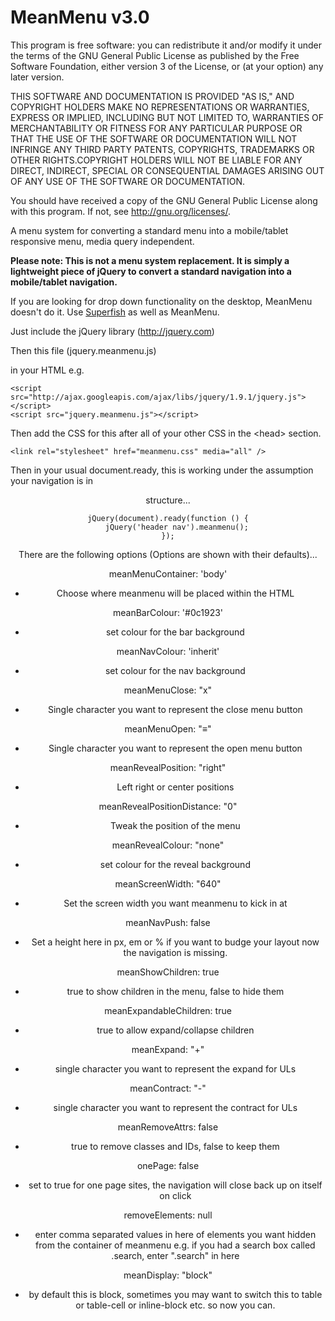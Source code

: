 MeanMenu v3.0
===========

This program is free software: you can redistribute it and/or modify
it under the terms of the GNU General Public License as published by
the Free Software Foundation, either version 3 of the License, or
(at your option) any later version.

THIS SOFTWARE AND DOCUMENTATION IS PROVIDED "AS IS," AND COPYRIGHT
HOLDERS MAKE NO REPRESENTATIONS OR WARRANTIES, EXPRESS OR IMPLIED,
INCLUDING BUT NOT LIMITED TO, WARRANTIES OF MERCHANTABILITY OR
FITNESS FOR ANY PARTICULAR PURPOSE OR THAT THE USE OF THE SOFTWARE
OR DOCUMENTATION WILL NOT INFRINGE ANY THIRD PARTY PATENTS,
COPYRIGHTS, TRADEMARKS OR OTHER RIGHTS.COPYRIGHT HOLDERS WILL NOT
BE LIABLE FOR ANY DIRECT, INDIRECT, SPECIAL OR CONSEQUENTIAL
DAMAGES ARISING OUT OF ANY USE OF THE SOFTWARE OR DOCUMENTATION.

You should have received a copy of the GNU General Public License
along with this program. If not, see <http://gnu.org/licenses/>.

A menu system for converting a standard menu into a mobile/tablet responsive menu, media query independent.

**Please note: This is not a menu system replacement. It is simply a lightweight piece of jQuery to convert a standard navigation into a mobile/tablet navigation.**

If you are looking for drop down functionality on the desktop, MeanMenu doesn't do it. Use <a title="Superfish Drop down menus" href="http://plugins.jquery.com/superfish/">Superfish</a> as well as MeanMenu.

Just include the jQuery library (http://jquery.com)

Then this file (jquery.meanmenu.js)

in your HTML e.g.

    <script src="http://ajax.googleapis.com/ajax/libs/jquery/1.9.1/jquery.js"></script>
    <script src="jquery.meanmenu.js"></script>

Then add the CSS for this after all of your other CSS in the &lt;head&gt; section.

	<link rel="stylesheet" href="meanmenu.css" media="all" />

Then in your usual document.ready, this is working under the assumption your navigation is in <header><nav> structure...

    jQuery(document).ready(function () {
    	jQuery('header nav').meanmenu();
    });

There are the following options (Options are shown with their defaults)...

meanMenuContainer: 'body'

- Choose where meanmenu will be placed within the HTML

meanBarColour: '#0c1923'

- set colour for the bar background

meanNavColour: 'inherit'

- set colour for the nav background

meanMenuClose: "x"

- Single character you want to represent the close menu button

meanMenuOpen: "≡"

- Single character you want to represent the open menu button

meanRevealPosition: "right"

- Left right or center positions

meanRevealPositionDistance: "0"

- Tweak the position of the menu

meanRevealColour: "none"

- set colour for the reveal background

meanScreenWidth: "640"

- Set the screen width you want meanmenu to kick in at

meanNavPush: false

- Set a height here in px, em or % if you want to budge your layout now the navigation is missing.

meanShowChildren: true

- true to show children in the menu, false to hide them

meanExpandableChildren: true

- true to allow expand/collapse children

meanExpand: "+"

- single character you want to represent the expand for ULs

meanContract: "-"

- single character you want to represent the contract for ULs

meanRemoveAttrs: false
- true to remove classes and IDs, false to keep them

onePage: false

- set to true for one page sites, the navigation will close back up on itself on click

removeElements: null

- enter comma separated values in here of elements you want hidden from the container of meanmenu e.g. if you had a search box called .search, enter ".search" in here

meanDisplay: "block"

- by default this is block, sometimes you may want to switch this to table or table-cell or inline-block etc. so now you can.
